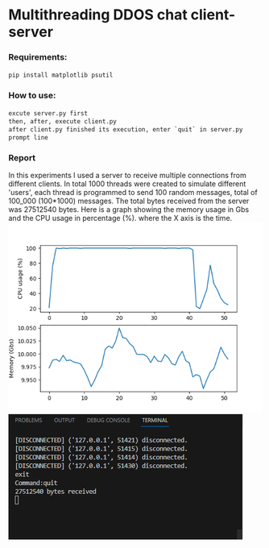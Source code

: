# Multithreading DDOS chat client-server
### Requirements:
 `pip install matplotlib psutil`
### How to use:
    excute server.py first
    then, after, execute client.py
    after client.py finished its execution, enter `quit` in server.py prompt line

### Report
 In this experiments I used a server to receive multiple connections from different clients.
 In total 1000 threads were created to simulate different 'users', each thread is programmed to send 100 random messages, total of 100_000 (100*1000) messages.
 The total bytes received from the server was 27512540 bytes.
 Here is a graph showing the memory usage in Gbs and the CPU usage in percentage (%).
 where the X axis is the time.
![usage](https://github.com/glucard/sistemas_distribuidos/blob/main/multithreading/imgs/usage.png)
![quit_received](https://github.com/glucard/sistemas_distribuidos/blob/main/multithreading/imgs/quitreceived.png)
